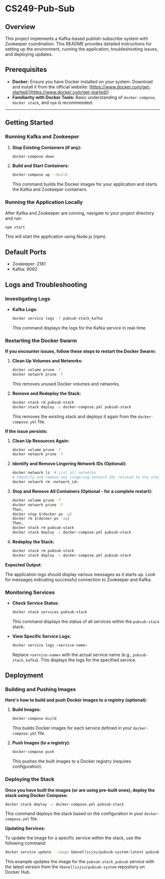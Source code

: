 # CS249-Pub-Sub

## Overview

This project implements a Kafka-based publish-subscribe system with Zookeeper coordination. This README provides detailed instructions for setting up the environment, running the application, troubleshooting issues, and deploying updates.

## Prerequisites

- **Docker:** Ensure you have Docker installed on your system. Download and install it from the official website: [https://www.docker.com/get-started/](https://www.docker.com/get-started/)
- **Familiarity with Docker Tools:** Basic understanding of `docker-compose`, `docker stack`, and `npm` is recommended.

---

## Getting Started

### Running Kafka and Zookeeper

1. **Stop Existing Containers (if any):**

   ```bash
   docker-compose down
   ```

2. **Build and Start Containers:**
   ```bash
   docker-compose up --build
   ```
   This command builds the Docker images for your application and starts the Kafka and Zookeeper containers.

### Running the Application Locally

After Kafka and Zookeeper are running, navigate to your project directory and run:

```bash
npm start
```

This will start the application using Node.js (npm).

## Default Ports

- Zookeeper: 2181
- Kafka: 9092

## Logs and Troubleshooting

### Investigating Logs

- **Kafka Logs:**
  ```bash
  docker service logs -f pubsub-stack_kafka
  ```
  This command displays the logs for the Kafka service in real-time.

### Restarting the Docker Swarm

**If you encounter issues, follow these steps to restart the Docker Swarm:**

1. **Clean Up Volumes and Networks:**

   ```bash
   docker volume prune -f
   docker network prune -f
   ```

   This removes unused Docker volumes and networks.

2. **Remove and Redeploy the Stack:**
   ```bash
   docker stack rm pubsub-stack
   docker stack deploy -c docker-compose.yml pubsub-stack
   ```
   This removes the existing stack and deploys it again from the `docker-compose.yml` file.

**If the issue persists:**

1. **Clean Up Resources Again:**

   ```bash
   docker volume prune -f
   docker network prune -f
   ```

2. **Identify and Remove Lingering Network IDs (Optional):**

   ```bash
   docker network ls  # List all networks
   # Identify and remove any lingering network IDs related to the stack
   docker network rm <network_id>
   ```

3. **Stop and Remove All Containers (Optional - for a complete restart):**

   ```bash
   docker volume prune -f
   docker network prune -f
   Then,
   docker stop $(docker ps -q)
   docker rm $(docker ps -aq)
   Then,
   docker stack rm pubsub-stack
   docker stack deploy -c docker-compose.yml pubsub-stack
   ```

4. **Redeploy the Stack:**
   ```bash
   docker stack rm pubsub-stack
   docker stack deploy -c docker-compose.yml pubsub-stack
   ```

**Expected Output:**

The application logs should display various messages as it starts up. Look for messages indicating successful connection to Zookeeper and Kafka.

### Monitoring Services

- **Check Service Status:**

  ```bash
  docker stack services pubsub-stack
  ```

  This command displays the status of all services within the `pubsub-stack` stack.

- **View Specific Service Logs:**
  ```bash
  docker service logs <service-name>
  ```
  Replace `<service-name>` with the actual service name (e.g., `pubsub-stack_kafka`). This displays the logs for the specified service.

## Deployment

### Building and Pushing Images

**Here's how to build and push Docker images to a registry (optional):**

1. **Build Images:**

   ```bash
   docker-compose build
   ```

   This builds Docker images for each service defined in your `docker-compose.yml` file.

2. **Push Images (to a registry):**
   ```bash
   docker-compose push
   ```
   This pushes the built images to a Docker registry (requires configuration).

### Deploying the Stack

**Once you have built the images (or are using pre-built ones), deploy the stack using Docker Compose:**

```bash
docker stack deploy -c docker-compose.yml pubsub-stack
```

This command deploys the stack based on the configuration in your `docker-compose.yml` file.

**Updating Services:**

To update the image for a specific service within the stack, use the following command:

```bash
docker service update --image kbenellisjsu/pubsub-system:latest pubsub-stack_pubsub
```

This example updates the image for the `pubsub-stack_pubsub` service with the latest version from the `kbenellisjsu/pubsub-system` repository on Docker Hub.
